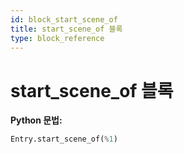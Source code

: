 ```yaml
---
id: block_start_scene_of
title: start_scene_of 블록
type: block_reference
---
```


# start_scene_of 블록

**Python 문법:**
```python
Entry.start_scene_of(%1)
```

